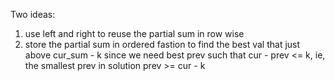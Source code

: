 Two ideas:
1. use left and right to reuse the partial sum in row wise
2. store the partial sum in ordered fastion to find the best val that just above cur_sum - k
    since we need best prev such that cur - prev <= k, ie, the smallest prev in solution prev >= cur - k